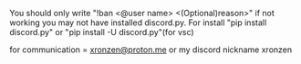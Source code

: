 You should only write "!ban <@user name> <(Optional)reason>" if not working you may not have installed discord.py. For install "pip install discord.py" or "pip install -U discord.py"(for vsc)

for communication = xronzen@proton.me or my discord nickname xronzen
